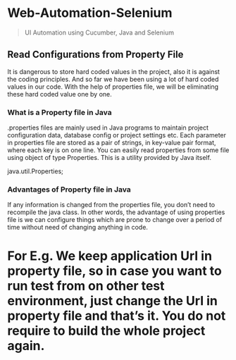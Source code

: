 # Web-Automation-Selenium
> UI Automation using Cucumber, Java and Selenium

## Read Configurations from Property File
It is dangerous to store hard coded values in the project, also it is against the coding principles. And so far we have been using a lot of hard coded values in our code. With the help of properties file, we will be eliminating these hard coded value one by one.

 
### What is a Property file in Java
.properties files are mainly used in Java programs to maintain project configuration data, database config or project settings etc. Each parameter in properties file are stored as a pair of strings, in key-value pair format, where each key is on one line. You can easily read properties from some file using object of type Properties. This is a utility provided by Java itself.

java.util.Properties;


### Advantages of Property file in Java
If any information is changed from the properties file, you don’t need to recompile the java class. In other words, the advantage of using properties file is we can configure things which are prone to change over a period of time without need of changing anything in code.

For E.g. We keep application Url in property file, so in case you want to run test from on other test environment, just change the Url in property file and that’s it. You do not require to build the whole project again.
=======
